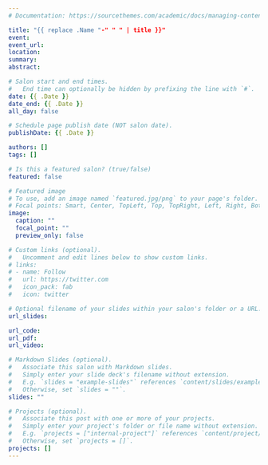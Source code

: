 ```yaml
---
# Documentation: https://sourcethemes.com/academic/docs/managing-content/

title: "{{ replace .Name "-" " " | title }}"
event:
event_url:
location:
summary:
abstract:

# Salon start and end times.
#   End time can optionally be hidden by prefixing the line with `#`.
date: {{ .Date }}
date_end: {{ .Date }}
all_day: false

# Schedule page publish date (NOT salon date).
publishDate: {{ .Date }}

authors: []
tags: []

# Is this a featured salon? (true/false)
featured: false

# Featured image
# To use, add an image named `featured.jpg/png` to your page's folder. 
# Focal points: Smart, Center, TopLeft, Top, TopRight, Left, Right, BottomLeft, Bottom, BottomRight.
image:
  caption: ""
  focal_point: ""
  preview_only: false

# Custom links (optional).
#   Uncomment and edit lines below to show custom links.
# links:
# - name: Follow
#   url: https://twitter.com
#   icon_pack: fab
#   icon: twitter

# Optional filename of your slides within your salon's folder or a URL.
url_slides:

url_code:
url_pdf:
url_video:

# Markdown Slides (optional).
#   Associate this salon with Markdown slides.
#   Simply enter your slide deck's filename without extension.
#   E.g. `slides = "example-slides"` references `content/slides/example-slides.md`.
#   Otherwise, set `slides = ""`.
slides: ""

# Projects (optional).
#   Associate this post with one or more of your projects.
#   Simply enter your project's folder or file name without extension.
#   E.g. `projects = ["internal-project"]` references `content/project/deep-learning/index.md`.
#   Otherwise, set `projects = []`.
projects: []
---
```


